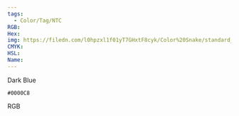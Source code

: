 ```yaml
---
tags:
  - Color/Tag/NTC
RGB:
Hex:
img: https://filedn.com/l0hpzxl1f01yT7GHxtF8cyk/Color%20Snake/standard_csv_to_svg/%23/0000C8.svg
CMYK:
HSL:
Name:
---
```

Dark Blue
```palette
#0000C8
```
RGB
